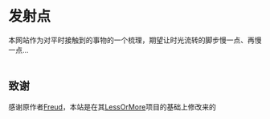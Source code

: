 # 发射点



本网站作为对平时接触到的事物的一个梳理，期望让时光流转的脚步慢一点、再慢一点…
<br/>
<br/>


## 致谢
感谢原作者[Freud](http://www.hifreud.com/)，本站是在其[LessOrMore](https://github.com/luoyan35714/LessOrMore.git)项目的基础上修改来的
